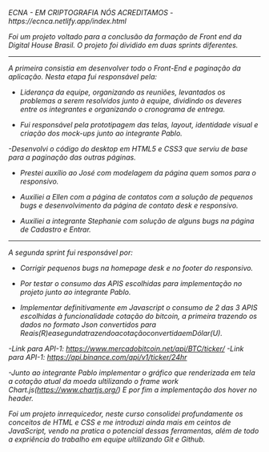 </h1><em>ECNA - EM CRIPTOGRAFIA NÓS ACREDITAMOS - https://ecnca.netlify.app/index.html<em></h1>

Foi um projeto voltado para a conclusão da formação de Front end da Digital House Brasil. O projeto foi dividido em duas sprints diferentes.

------------------------------------------------------------

A primeira consistia em desenvolver todo o Front-End e paginação da aplicação. Nesta etapa fui responsável pela: 

- Liderança da equipe, organizando as reuniões, levantados os problemas a serem resolvidos junto à equipe, dividindo os deveres entre os integrantes e organizando o cronograma de entrega.

- Fui responsável pela prototipagem das telas, layout, identidade visual e criação dos mock-ups junto ao integrante Pablo.

-Desenvolvi o código do desktop em HTML5 e CSS3  que serviu de base para a paginação das outras páginas.

- Prestei auxílio ao José com modelagem da página quem somos para o responsivo.

- Auxiliei a Ellen com a página de contatos com a solução de pequenos bugs e desenvolvimento da página de contato desk e responsivo.

- Auxiliei a integrante Stephanie com solução de alguns bugs na página de Cadastro e Entrar.

---------------------------------------------------------------

A segunda sprint fui responsável por:

- Corrigir pequenos bugs na homepage desk e no footer do responsivo.

- Por testar o consumo das APIS escolhidas para implementação no projeto junto ao integrante Pablo.

- Implementar definitivamente  em Javascript o consumo de 2 das 3 APIS escolhidas à funcionalidade cotação do bitcoin, a primeira trazendo os dados no formato Json convertidos para Reais(R$) e a segunda trazendo a cotação convertida em  Dólar(U$).

-Link para API-1: https://www.mercadobitcoin.net/api/BTC/ticker/
-Link para API-1: https://api.binance.com/api/v1/ticker/24hr

-Junto ao integrante Pablo implementar o gráfico que renderizada em tela a cotação atual da moeda ultilizando o frame work Chart.js(https://www.chartjs.org/)
E por fim a implementação dos hover no header.

Foi um projeto inrrequicedor, neste curso consolidei profundamente os conceitos de HTML e CSS e me introduzi ainda mais em ceintos de JavaScript, vendo na pratica o potencial dessas ferramentas, além de todo a expriência do trabalho em equipe ultilizando Git e Github.
